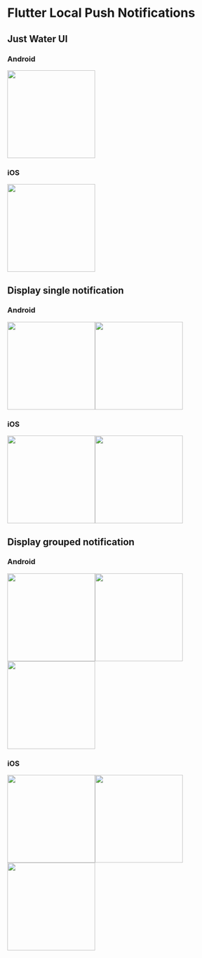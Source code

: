 # Flutter Local Push Notifications

## Just Water UI
### Android

<img src="https://user-images.githubusercontent.com/49009293/179928199-7f87084d-0c03-444b-bbc1-9628a8ca6fa4.jpg" width="200"/>

### iOS 

<img src="https://user-images.githubusercontent.com/49009293/179929763-d2b62f76-2c1d-4918-8d1c-b48dced4239c.png" width="200"/>

## Display single notification
### Android
<img src="https://user-images.githubusercontent.com/49009293/179928118-a51b2c21-0661-4b36-ac31-32b5fd89c135.jpg" width="200"/><img src="https://user-images.githubusercontent.com/49009293/179928122-1fd85c91-e935-486a-a13c-8fadddcdf78f.jpg" width="200"/>

### iOS 

<img src="https://user-images.githubusercontent.com/49009293/179930222-2768d5cf-2c73-40a9-94f7-4903488d65c4.png" width="200"/><img src="https://user-images.githubusercontent.com/49009293/179930244-20486d9c-afe5-4891-8bfc-7e86e7eec4aa.png" width="200"/>


## Display grouped notification
### Android
<img src="https://user-images.githubusercontent.com/49009293/179928184-36797b5a-50df-4495-a747-74ab15a5c4d2.jpg" width="200"/><img src="https://user-images.githubusercontent.com/49009293/179928186-adbdf4bc-6c66-44bd-81b4-3533ebfc66dc.jpg" width="200"/><img src="https://user-images.githubusercontent.com/49009293/179928194-96a6b547-1971-4f8e-95a8-5109242db388.jpg" width="200"/>

### iOS 

<img src="https://user-images.githubusercontent.com/49009293/179930281-39bcf60b-ddb5-499c-a693-5e4f2472406a.png" width="200"/><img src="https://user-images.githubusercontent.com/49009293/179931242-d9e77181-25e6-4d81-868e-50bb12c068ab.png" width="200"/><img src="https://user-images.githubusercontent.com/49009293/179930304-ba0f467b-135f-4983-a40a-e09dbbe68409.png" width="200"/>

